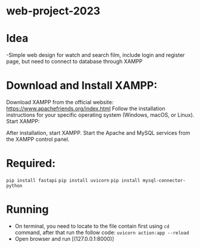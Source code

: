 # web-project-2023

# Idea
-Simple web design for watch and search film, include login and register page, but need to connect to database through XAMPP

# Download and Install XAMPP:

Download XAMPP from the official website: https://www.apachefriends.org/index.html
Follow the installation instructions for your specific operating system (Windows, macOS, or Linux).
Start XAMPP:

After installation, start XAMPP.
Start the Apache and MySQL services from the XAMPP control panel.

# Required:
   `pip install fastapi`
   `pip install uvicorn`
   `pip install mysql-connector-python`

# Running
- On terminal, you need to locate to the file contain first using `cd` command, after that run the follow code:
  `uvicorn action:app --reload`
- Open browser and run [(127.0.0.1:8000)]
